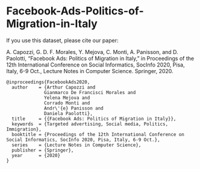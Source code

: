 # Facebook-Ads-Politics-of-Migration-in-Italy

If you use this dataset, please cite our paper:

A. Capozzi, G. D. F. Morales, Y. Mejova, C. Monti, A. Panisson, and D. Paolotti, “Facebook Ads: Politics of Migration in Italy,” in Proceedings of the 12th International Conference on Social Informatics, SocInfo 2020, Pisa, Italy, 6-9 Oct., Lecture Notes in Computer Science. Springer, 2020.

```
@inproceedings{FacebookAds2020,
  author    = {Arthur Capozzi and
              Gianmarco De Francisci Morales and
              Yelena Mejova and
              Corrado Monti and
              Andr\'{e} Panisson and
              Daniela Paolotti},
  title     = {{Facebook Ads: Politics of Migration in Italy}},
  keywords  = {Targeted advertising, Social media, Politics, Immigration},
  booktitle = {Proceedings of the 12th International Conference on Social Informatics, SocInfo 2020, Pisa, Italy, 6-9 Oct.},
  series    = {Lecture Notes in Computer Science},
  publisher = {Springer},
  year      = {2020}
}
```
